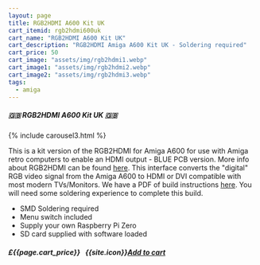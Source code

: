 ```yaml
---
layout: page
title: RGB2HDMI A600 Kit UK
cart_itemid: rgb2hdmi600uk
cart_name: "RGB2HDMI A600 Kit UK"
cart_description: "RGB2HDMI Amiga A600 Kit UK - Soldering required"
cart_price: 50
cart_image: "assets/img/rgb2hdmi1.webp"
cart_image1: "assets/img/rgb2hdmi2.webp"
cart_image2: "assets/img/rgb2hdmi3.webp"
tags: 
  - amiga
---
```


##### 🇬🇧 RGB2HDMI A600 Kit UK 🇬🇧

{% include carousel3.html %}

This is a kit version of the RGB2HDMI for Amiga A600 for use with Amiga retro computers to enable an HDMI output - BLUE PCB version. More info about RGB2HDMI can be found <a href="https://github.com/hoglet67/RGBtoHDMI" target="_blank">here</a>. This interface converts the "digital" RGB video signal from the Amiga A600 to HDMI or DVI compatible with most modern TVs/Monitors. We have a PDF of build instructions <a href="https://drive.google.com/file/d/1BZqvoRvd_eKfiigI4OzxefKQvmjXzQ9d/view?usp=sharing" target="_blank">here</a>. You will need some soldering experience to complete this build.

* SMD Soldering required
* Menu switch included
* Supply your own Raspberry Pi Zero
* SD card supplied with software loaded

##### £{{page.cart_price}} &nbsp; {{site.icon}}[Add to cart](/cart#{{page.cart_itemid}})